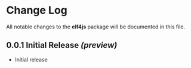 # Change Log
All notable changes to the **elf4js** package will be documented in this file.

## 0.0.1 Initial Release _(preview)_
- Initial release

